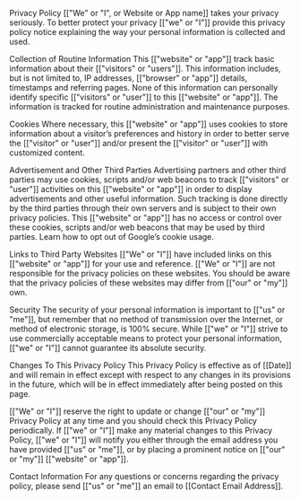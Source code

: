 Privacy Policy [["We" or "I", or Website or App name]] takes your privacy seriously. To better protect your privacy [["we" or "I"]] provide this privacy policy notice explaining the way your personal information is collected and used.

Collection of Routine Information This [["website" or "app"]] track basic information about their [["visitors" or "users"]]. This information includes, but is not limited to, IP addresses, [["browser" or "app"]] details, timestamps and referring pages. None of this information can personally identify specific [["visitors" or "user"]] to this [["website" or "app"]]. The information is tracked for routine administration and maintenance purposes.

Cookies Where necessary, this [["website" or "app"]] uses cookies to store information about a visitor’s preferences and history in order to better serve the [["visitor" or "user"]] and/or present the [["visitor" or "user"]] with customized content.

Advertisement and Other Third Parties Advertising partners and other third parties may use cookies, scripts and/or web beacons to track [["visitors" or "user"]] activities on this [["website" or "app"]] in order to display advertisements and other useful information. Such tracking is done directly by the third parties through their own servers and is subject to their own privacy policies. This [["website" or "app"]] has no access or control over these cookies, scripts and/or web beacons that may be used by third parties. Learn how to opt out of Google’s cookie usage.

Links to Third Party Websites [["We" or "I"]] have included links on this [["website" or "app"]] for your use and reference. [["We" or "I"]] are not responsible for the privacy policies on these websites. You should be aware that the privacy policies of these websites may differ from [["our" or "my"]] own.

Security The security of your personal information is important to [["us" or "me"]], but remember that no method of transmission over the Internet, or method of electronic storage, is 100% secure. While [["we" or "I"]] strive to use commercially acceptable means to protect your personal information, [["we" or "I"]] cannot guarantee its absolute security.

Changes To This Privacy Policy This Privacy Policy is effective as of [[Date]] and will remain in effect except with respect to any changes in its provisions in the future, which will be in effect immediately after being posted on this page.

[["We" or "I"]] reserve the right to update or change [["our" or "my"]] Privacy Policy at any time and you should check this Privacy Policy periodically. If [["we" or "I"]] make any material changes to this Privacy Policy, [["we" or "I"]] will notify you either through the email address you have provided [["us" or "me"]], or by placing a prominent notice on [["our" or "my"]] [["website" or "app"]].

Contact Information For any questions or concerns regarding the privacy policy, please send [["us" or "me"]] an email to [[Contact Email Address]].
